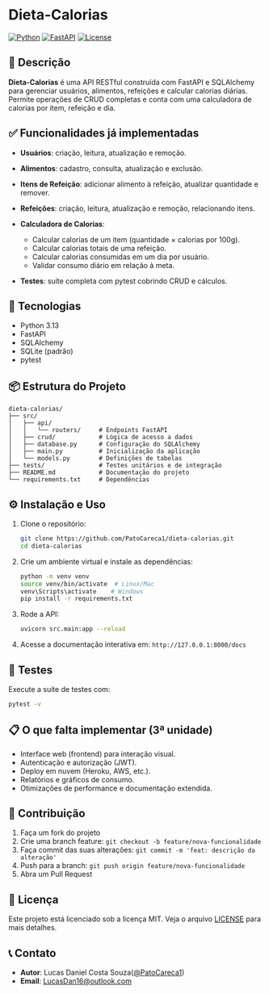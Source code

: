 # Dieta-Calorias

[![Python](https://img.shields.io/badge/Python-3.13-blue)](https://www.python.org/)
[![FastAPI](https://img.shields.io/badge/FastAPI-%5E0.95-green)](https://fastapi.tiangolo.com/)
[![License](https://img.shields.io/badge/license-MIT-lightgrey)](LICENSE)

## 🎯 Descrição

**Dieta-Calorias** é uma API RESTful construída com FastAPI e SQLAlchemy para gerenciar usuários, alimentos, refeições e calcular calorias diárias. Permite operações de CRUD completas e conta com uma calculadora de calorias por item, refeição e dia.

## ✅ Funcionalidades já implementadas

* **Usuários**: criação, leitura, atualização e remoção.
* **Alimentos**: cadastro, consulta, atualização e exclusão.
* **Itens de Refeição**: adicionar alimento à refeição, atualizar quantidade e remover.
* **Refeições**: criação, leitura, atualização e remoção, relacionando itens.
* **Calculadora de Calorias**:

  * Calcular calorias de um item (quantidade × calorias por 100g).
  * Calcular calorias totais de uma refeição.
  * Calcular calorias consumidas em um dia por usuário.
  * Validar consumo diário em relação à meta.
* **Testes**: suíte completa com pytest cobrindo CRUD e cálculos.

## 🚀 Tecnologias

* Python 3.13
* FastAPI
* SQLAlchemy
* SQLite (padrão)
* pytest

## 📦 Estrutura do Projeto

```text
dieta-calorias/
├── src/
│   ├── api/
│   │   └── routers/     # Endpoints FastAPI
│   ├── crud/            # Lógica de acesso a dados
│   ├── database.py      # Configuração do SQLAlchemy
│   ├── main.py          # Inicialização da aplicação
│   └── models.py        # Definições de tabelas
├── tests/               # Testes unitários e de integração
├── README.md            # Documentação do projeto
└── requirements.txt     # Dependências
```

## ⚙️ Instalação e Uso

1. Clone o repositório:

   ```bash
   git clone https://github.com/PatoCareca1/dieta-calorias.git
   cd dieta-calorias
   ```
2. Crie um ambiente virtual e instale as dependências:

   ```bash
   python -m venv venv
   source venv/bin/activate  # Linux/Mac
   venv\Scripts\activate    # Windows
   pip install -r requirements.txt
   ```
3. Rode a API:

   ```bash
   uvicorn src.main:app --reload
   ```
4. Acesse a documentação interativa em: `http://127.0.0.1:8000/docs`

## 🧪 Testes

Execute a suíte de testes com:

```bash
pytest -v
```

## 📋 O que falta implementar (3ª unidade)

* Interface web (frontend) para interação visual.
* Autenticação e autorização (JWT).
* Deploy em nuvem (Heroku, AWS, etc.).
* Relatórios e gráficos de consumo.
* Otimizações de performance e documentação extendida.

## 🤝 Contribuição

1. Faça um fork do projeto
2. Crie uma branch feature: `git checkout -b feature/nova-funcionalidade`
3. Faça commit das suas alterações: `git commit -m 'feat: descrição da alteração'`
4. Push para a branch: `git push origin feature/nova-funcionalidade`
5. Abra um Pull Request

## 📄 Licença

Este projeto está licenciado sob a licença MIT. Veja o arquivo [LICENSE](LICENSE) para mais detalhes.

## 📞 Contato

* **Autor**: Lucas Daniel Costa Souza([@PatoCareca1](https://github.com/Patocareca1/dieta-calorias))
* **Email**: [LucasDan16@outlook.com](mailto:LucasDan16@outlook.com)
